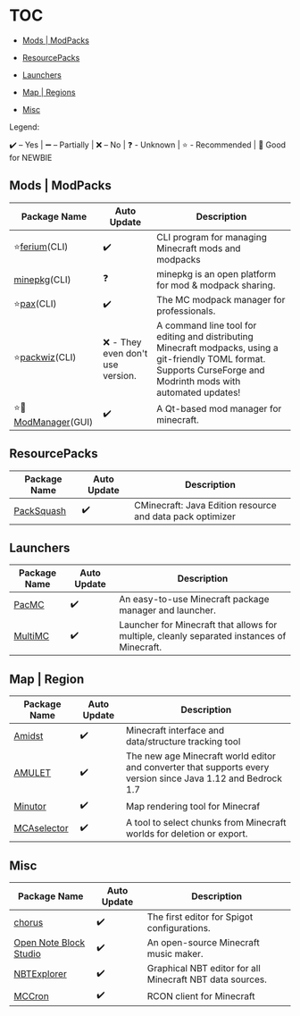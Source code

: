 # TOC

- [Mods | ModPacks](README.md#mods--modpacks) 

- [ResourcePacks](README.md#resourcepacks)

- [Launchers](README.md#launchers)

- [Map | Regions](README.md#map--region)

- [Misc](README.md#misc)

Legend:

✔️ – Yes | ➖ – Partially | ❌ – No
| ❓ - Unknown | ⭐ - Recommended | 🔎 Good for NEWBIE

## Mods | ModPacks

| Package Name                                                    | Auto Update                      | Description                                                                                                                                                          |
| --------------------------------------------------------------- | -------------------------------- | -------------------------------------------------------------------------------------------------------------------------------------------------------------------- |
| ⭐[ferium](https://github.com/gorilla-devs/ferium)(CLI)          | ✔️                               | CLI program for managing Minecraft mods and modpacks                                                                                                                 |
| [minepkg](https://preview.minepkg.io)(CLI)                      | ❓                                | minepkg is an open platform for mod & modpack sharing.                                                                                                               |
| ⭐[pax](https://github.com/froehlichA/pax)(CLI)                  | ✔️                               | The MC modpack manager for professionals.                                                                                                                            |
| ⭐[packwiz](https://github.com/packwiz/packwiz)(CLI)             | ❌ - They even don't use version. | A command line tool for editing and distributing Minecraft modpacks, using a git-friendly TOML format. Supports CurseForge and Modrinth mods with automated updates! |
| ⭐🔎[ModManager](https://github.com/kaniol-lck/modmanager/)(GUI) | ✔️                               | A Qt-based mod manager for minecraft.                                                                                                                                |

## ResourcePacks

| Package Name                                              | Auto Update | Description                                               |
| --------------------------------------------------------- | ----------- | --------------------------------------------------------- |
| [PackSquash](https://comunidadaylas.github.io/PackSquash) | ✔️          | CMinecraft: Java Edition resource and data pack optimizer |

## Launchers

| Package Name                                | Auto Update | Description                                                                                |
| ------------------------------------------- | ----------- | ------------------------------------------------------------------------------------------ |
| [PacMC](https://github.com/jakobkmar/pacmc) | ✔️          | An easy-to-use Minecraft package manager and launcher.                                     |
| [MultiMC](https://multimc.org/)             | ✔️          | Launcher for Minecraft that allows for multiple, cleanly separated instances of Minecraft. |

## Map | Region

| Package Name                                          | Auto Update | Description                                                                                                  |
| ----------------------------------------------------- | ----------- | ------------------------------------------------------------------------------------------------------------ |
| [Amidst](https://github.com/toolbox4minecraft/amidst) | ✔️          | Minecraft interface and data/structure tracking tool                                                         |
| [AMULET](https://www.amuletmc.com/)                   | ✔️          | The new age Minecraft world editor and converter that supports every version since Java 1.12 and Bedrock 1.7 |
| [Minutor](http://seancode.com/minutor/)               | ✔️          | Map rendering tool for Minecraf                                                                              |
| [MCAselector](https://github.com/Querz/mcaselector)   | ✔️          | A tool to select chunks from Minecraft worlds for deletion or export.                                        |

## Misc

| Package Name                                                             | Auto Update | Description                                              |
| ------------------------------------------------------------------------ | ----------- | -------------------------------------------------------- |
| [chorus](https://chorusmc.org)                                           | ✔️          | The first editor for Spigot configurations.              |
| [Open Note Block Studio](https://github.com/OpenNBS/OpenNoteBlockStudio) | ✔️          | An open-source Minecraft music maker.                    |
| [NBTExplorer](https://github.com/jaquadro/NBTExplorer)                   | ✔️          | Graphical NBT editor for all Minecraft NBT data sources. |
| [MCCron](https://github.com/Tiiffi/mcrcon)                               | ✔️          | RCON client for Minecraft                                |
